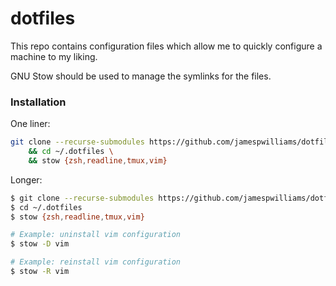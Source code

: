 # dotfiles

This repo contains configuration files which allow me to quickly configure a machine to my liking.

GNU Stow should be used to manage the symlinks for the files.

### Installation

One liner:

```sh
git clone --recurse-submodules https://github.com/jamespwilliams/dotfiles.git ~/.dotfiles \
    && cd ~/.dotfiles \
    && stow {zsh,readline,tmux,vim}
```

Longer:

```sh
$ git clone --recurse-submodules https://github.com/jamespwilliams/dotfiles.git ~/.dotfiles
$ cd ~/.dotfiles
$ stow {zsh,readline,tmux,vim}

# Example: uninstall vim configuration
$ stow -D vim

# Example: reinstall vim configuration
$ stow -R vim
```

